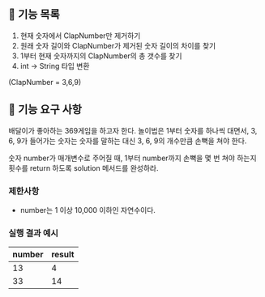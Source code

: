 ## 📝 기능 목록

1. 현재 숫자에서 ClapNumber만 제거하기
2. 원래 숫자 길이와 ClapNumber가 제거된 숫자 길이의 차이를 찾기
3. 1부터 현재 숫자까지의 ClapNumber의 총 갯수를 찾기
4. int -> String 타입 변환

(ClapNumber = 3,6,9)

## 🚀 기능 요구 사항

배달이가 좋아하는 369게임을 하고자 한다. 놀이법은 1부터 숫자를 하나씩 대면서, 3, 6, 9가 들어가는 숫자는 숫자를 말하는 대신 3, 6, 9의 개수만큼 손뼉을 쳐야 한다.

숫자 number가 매개변수로 주어질 때, 1부터 number까지 손뼉을 몇 번 쳐야 하는지 횟수를 return 하도록 solution 메서드를 완성하라.

### 제한사항

- number는 1 이상 10,000 이하인 자연수이다.

### 실행 결과 예시

| number | result |
| --- | --- |
| 13 | 4 |
| 33 | 14 |
